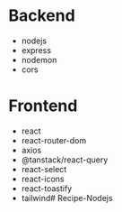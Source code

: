 # Backend
- nodejs
- express
- nodemon
- cors


# Frontend
- react
- react-router-dom
- axios
- @tanstack/react-query
- react-select
- react-icons
- react-toastify
- tailwind# Recipe-Nodejs
